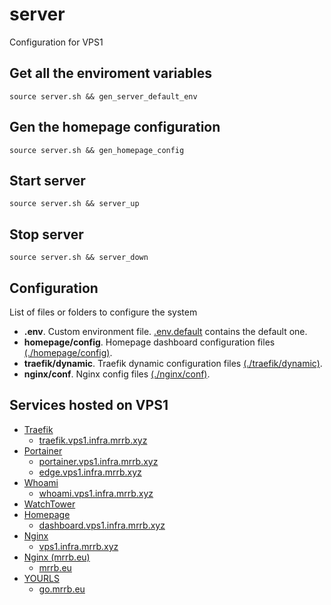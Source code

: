 # server

Configuration for VPS1

## Get all the enviroment variables

```
source server.sh && gen_server_default_env
```

## Gen the homepage configuration

```
source server.sh && gen_homepage_config
```

## Start server

```
source server.sh && server_up
```

## Stop server

```
source server.sh && server_down
```

## Configuration

List of files or folders to configure the system

* __**.env**__. Custom environment file. [.env.default](.env.default) contains the default one.
* __**homepage/config**__. Homepage dashboard configuration files [(./homepage/config)](homepage/config).
* __**traefik/dynamic**__. Traefik dynamic configuration files [(./traefik/dynamic)](traefik/dynamic).
* __**nginx/conf**__. Nginx config files [(./nginx/conf)](nginx/conf).

## Services hosted on VPS1

* [Traefik](traefik)
  * [traefik.vps1.infra.mrrb.xyz](https://traefik.vps1.infra.mrrb.xyz)
* [Portainer](portainer)
  * [portainer.vps1.infra.mrrb.xyz](https://portainer.vps1.infra.mrrb.xyz)
  * [edge.vps1.infra.mrrb.xyz](https://edge.vps1.infra.mrrb.xyz)
* [Whoami](whoami)
  * [whoami.vps1.infra.mrrb.xyz](https://whoami.vps1.infra.mrrb.xyz)
* [WatchTower](watchtower)
* [Homepage](homepage)
  * [dashboard.vps1.infra.mrrb.xyz](https://dashboard.vps1.infra.mrrb.xyz)
* [Nginx](nginx)
  * [vps1.infra.mrrb.xyz](https://vps1.infra.mrrb.xyz)
* [Nginx (mrrb.eu)](nginx_mrrb_eu)
  * [mrrb.eu](https://mrrb.eu) 
* [YOURLS](yourls)
  * [go.mrrb.eu](https://go.mrrb.eu) 
